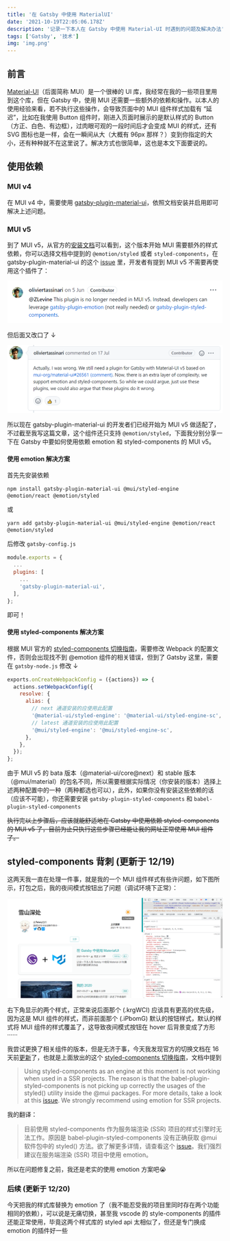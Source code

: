 ```yaml
---
title: '在 Gatsby 中使用 MaterialUI'
date: '2021-10-19T22:05:06.178Z'
description: '记录一下本人在 Gatsby 中使用 Material-UI 时遇到的问题及解决办法'
tags: ['Gatsby', '技术']
img: 'img.png'
---
```


## 前言

[Material-UI](https://mui.com/zh/)（后面简称 MUI）是一个很棒的 UI 库，我经常在我的一些项目里用到这个库，但在 Gatsby 中，使用 MUI 还需要一些额外的依赖和操作。以本人的使用经验来看，若不执行这些操作，会导致页面中的 MUI 组件样式加载有 “延迟”，比如在我使用 Button 组件时，刚进入页面时展示的是默认样式的 Button（方正、白色、有边框），过肉眼可观的一段时间后才会变成 MUI 的样式，还有 SVG 图标也是一样，会在一瞬间从大（大概有 96px 那样？）变到你指定的大小，还有种种就不在这里说了。解决方式也很简单，这也是本文下面要说的。

## 使用依赖

### MUI v4

在 MUI v4 中，需要使用 [gatsby-plugin-material-ui](https://www.gatsbyjs.com/plugins/gatsby-plugin-material-ui/)，依照文档安装并启用即可解决上述问题。

### MUI v5

到了 MUI v5，从官方的[安装文档](https://mui.com/zh/getting-started/installation/)可以看到，这个版本开始 MUI 需要额外的样式依赖，你可以选择文档中提到的 `@emotion/styled` 或者 `styled-components`，在 gatsby-plugin-material-ui 的这个 [issue](https://github.com/hupe1980/gatsby-plugin-material-ui/issues/70) 里，开发者有提到 MUI v5 不需要再使用这个插件了：

![github01](./github01.png)

但后面又改口了 ↓

![github02](./github02.png)

所以现在 gatsby-plugin-material-ui 的开发者们已经开始为 MUI v5 做适配了，不过截至我写这篇文章，这个组件还只支持 `@emotion/styled`，下面我分别分享一下在 Gatsby 中要如何使用依赖 emotion 和 styled-components 的 MUI v5。

#### 使用 emotion 解决方案

首先先安装依赖

```shell
npm install gatsby-plugin-material-ui @mui/styled-engine @emotion/react @emotion/styled
```

或

```shell
yarn add gatsby-plugin-material-ui @mui/styled-engine @emotion/react @emotion/styled
```

后修改 `gatsby-config.js`

```js
module.exports = {
  ...
  plugins: [
    ...
    'gatsby-plugin-material-ui',
  ],
};
```

即可！

#### 使用 styled-components 解决方案

根据 MUI 官方的 [styled-components 切换指南](https://mui.com/zh/guides/styled-engine/)，需要修改 Webpack 的配置文件，否则会出现找不到 @emotion 组件的相关错误，但到了 Gatsby 这里，需要在 `gatsby-node.js` 修改 ↓

```js
exports.onCreateWebpackConfig = ({actions}) => {
  actions.setWebpackConfig({
    resolve: {
      alias: {
        // next 通道安装的应使用此配置
        '@material-ui/styled-engine': '@material-ui/styled-engine-sc',
        // latest 通道安装的应使用此配置
        '@mui/styled-engine': '@mui/styled-engine-sc',
      },
    },
  });
};
```

由于 MUI v5 的 bata 版本（@material-ui/core@next）和 stable 版本（@mui/material）的包名不同，所以需要根据实际情况（你安装的版本）选择上述两种配置中的一种（两种都选也可以），此外，如果你没有安装这些依赖的话（应该不可能），你还需要安装 `gatsby-plugin-styled-components` 和 `babel-plugin-styled-components`

~~执行完以上步骤后，应该就能舒适地在 Gatsby 中使用依赖 styled-components 的 MUI v5 了，目前为止只执行这些步骤已经能让我的网址正常使用 MUI 组件了。~~

## styled-components 背刺 (更新于 12/19)

这两天我一直在处理一件事，就是我的一个 MUI 组件样式有些许问题，如下图所示，打包之后，我的夜间模式按钮出了问题（调试环境下正常）：

![为什么被覆盖了](./2021-12-19.png)

右下角显示的两个样式，正常来说后面那个 (.krgWCI) 应该具有更高的优先级，因为这是 MUI 组件的样式，而非前面那个 (.iPbomG) 默认的按钮样式，默认的样式将 MUI 组件的样式覆盖了，这导致夜间模式按钮在 hover 后背景变成了方形······

我尝试更换了相关组件的版本，但是无济于事，今天我发现官方的切换文档在 16 天前[更新](https://github.com/mui-org/material-ui/pull/30026)了，也就是上面放出的这个 [styled-components 切换指南](https://mui.com/zh/guides/styled-engine/)，文档中提到

> Using styled-components as an engine at this moment is not working when used in a SSR projects. The reason is that the babel-plugin-styled-components is not picking up correctly the usages of the styled() utility inside the @mui packages. For more details, take a look at this [issue](https://github.com/mui-org/material-ui/issues/29742). We strongly recommend using emotion for SSR projects.

我的翻译：

> 目前使用 styled-components 作为服务端渲染 (SSR) 项目的样式引擎时无法工作。原因是 babel-plugin-styled-components 没有正确获取 @mui 软件包中的 styled() 方法。欲了解更多详情，请查看这个 [issue](https://github.com/mui-org/material-ui/issues/29742)。我们强烈建议在服务端渲染 (SSR) 项目中使用 emotion。

所以在问题修复之前，我还是老实的使用 emotion 方案吧😭

### 后续 (更新于 12/20)

今天把我的样式库替换为 emotion 了（我不能忍受我的项目里同时存在两个功能相同的依赖），可以说是无痛切换，甚至我 vscode 的  style-components 的插件还能正常使用，毕竟这两个样式库的 styled api 太相似了，但还是专门换成 emotion 的插件好一些
